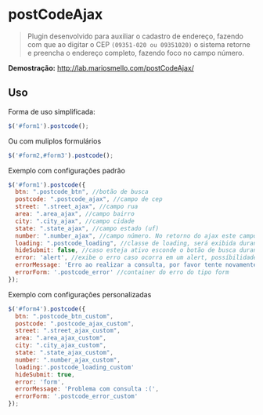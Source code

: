 # postCodeAjax

> Plugin desenvolvido para auxiliar o cadastro de endereço, fazendo com que ao
> digitar o CEP <code>(09351-020 ou 09351020)</code> o sistema retorne e preencha
> o endereço completo, fazendo foco no campo número.

<b>Demostração:</b> <a href="http://lab.mariosmello.com/postCodeAjax/" target="_blank">http://lab.mariosmello.com/postCodeAjax/</a>

## Uso

Forma de uso simplificada:

```js
$('#form1').postcode();
```
Ou com muliplos formulários

```js
$('#form2,#form3').postcode();
```

Exemplo com configurações padrão

```js
$('#form1').postcode({
  btn: ".postcode_btn", //botão de busca
  postcode: ".postcode_ajax", //campo de cep
  street: ".street_ajax", //campo rua
  area: ".area_ajax", //campo bairro
  city: ".city_ajax", //campo cidade
  state: ".state_ajax", //campo estado (uf)
  number: ".number_ajax", //campo número. No retorno do ajax este campo ficará com foco
  loading: ".postcode_loading", //classe de loading, será exibida durante consulta
  hideSubmit: false, //caso esteja ativo esconde o botão de busca durante a consulta
  error: 'alert', //exibe o erro caso ocorra em um alert, possíbilidade de alterar para 'form', fazendo com que o erro seja exibido no container definido na propriedade errorForm
  errorMessage: 'Erro ao realizar a consulta, por favor tente novamente.', //mensagem de erro (caso ocorra)
  errorForm: '.postcode_error' //container do erro do tipo form
});
```

Exemplo com configurações personalizadas

```js
$('#form4').postcode({
  btn: ".postcode_btn_custom",
  postcode: ".postcode_ajax_custom",
  street: ".street_ajax_custom",
  area: ".area_ajax_custom",
  city: ".city_ajax_custom",
  state: ".state_ajax_custom",
  number: ".number_ajax_custom",
  loading:'.postcode_loading_custom'
  hideSubmit: true,
  error: 'form',
  errorMessage: 'Problema com consulta :(',
  errorForm: '.postcode_error_custom'
});
```